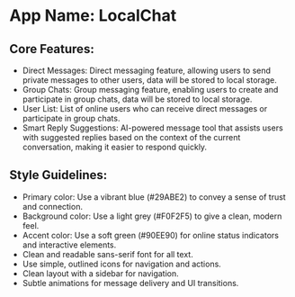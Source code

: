 # **App Name**: LocalChat

## Core Features:

- Direct Messages: Direct messaging feature, allowing users to send private messages to other users, data will be stored to local storage.
- Group Chats: Group messaging feature, enabling users to create and participate in group chats, data will be stored to local storage.
- User List: List of online users who can receive direct messages or participate in group chats.
- Smart Reply Suggestions: AI-powered message tool that assists users with suggested replies based on the context of the current conversation, making it easier to respond quickly.

## Style Guidelines:

- Primary color: Use a vibrant blue (#29ABE2) to convey a sense of trust and connection.
- Background color: Use a light grey (#F0F2F5) to give a clean, modern feel.
- Accent color: Use a soft green (#90EE90) for online status indicators and interactive elements.
- Clean and readable sans-serif font for all text.
- Use simple, outlined icons for navigation and actions.
- Clean layout with a sidebar for navigation.
- Subtle animations for message delivery and UI transitions.